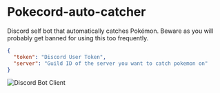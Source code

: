 # Pokecord-auto-catcher
Discord self bot that automatically catches Pokémon. Beware as you will probably get banned for using this too frequently.

```json
{
  "token": "Discord User Token",
  "server": "Guild ID of the server you want to catch pokemon on"
}

```

![Discord Bot Client](https://imgur.com/gw0R1ye.png)
